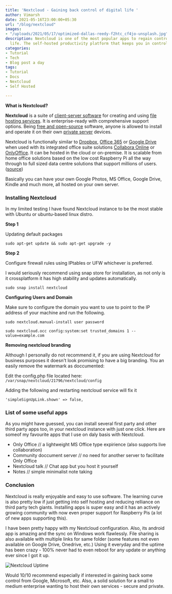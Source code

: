 ```yaml
---
title: 'Nextcloud - Gaining back control of digital life '
author: Vimarsh
date: 2021-05-16T23:00:00+05:30
url: "/blog/nextcloud"
images:
- "/uploads/2021/05/17/optimized-dallas-reedy-f2htc_cf4jo-unsplash.jpg"
description: Nextcloud is one of the most popular apps to regain control of your digital
  life. The self-hosted productivity platform that keeps you in control
categories:
- Tutorial
- Tech
- Blog post a day
tags:
- Tutorial
- Docs
- Nextcloud
- Self Hosted

---
```

**What is Nextcloud?**

**Nextcloud** is a suite of [client-server software](https://en.wikipedia.org/wiki/Client%E2%80%93server_model "Client–server model") for creating and using [file hosting services](https://en.wikipedia.org/wiki/File_hosting_service "File hosting service"). It is enterprise-ready with comprehensive support options. Being [free and open-source](https://en.wikipedia.org/wiki/Free_and_open-source "Free and open-source") software, anyone is allowed to install and operate it on their own [private server](https://en.wikipedia.org/wiki/Private_server) devices.

Nextcloud is functionally similar to [Dropbox](https://en.wikipedia.org/wiki/Dropbox_(service) "Private server"), [Office 365](https://en.wikipedia.org/wiki/Office_365) or [Google Drive](https://en.wikipedia.org/wiki/Google_Drive "Google Drive") when used with its integrated office suite solutions [Collabora Online](https://en.wikipedia.org/wiki/Collabora_Online "Collabora Online") or [OnlyOffice](https://en.wikipedia.org/wiki/OnlyOffice "OnlyOffice"). It can be hosted in the cloud or on-premise. It is scalable from home office solutions based on the low cost Raspberry Pi all the way through to full sized data centre solutions that support millions of users. ([source](https://en.wikipedia.org/wiki/Nextcloud))

Basically you can have your own Google Photos, MS Office, Google Drive, Kindle and much more, all hosted on your own server.

### Installing Nextcloud

In my limited testing I have found Nextcloud instance to be the most stable with Ubuntu or ubuntu-based linux distro.

**Step 1**

Updating default packages

    sudo apt-get update && sudo apt-get upgrade -y

**Step 2**

Configure firewall rules using IPtables or UFW whichever is preferred.

I would seriously recommend using snap store for installation, as not only is it crossplatform it has high stability and updates automatically.

    sudo snap install nextcloud

**Configuring Users and Domain**

Make sure to configure the domain you want to use to point to the IP address of your machine and run the following.

    sudo nextcloud.manual-install user password
    
    sudo nextcloud.occ config:system:set trusted_domains 1 --value=example.com

**Removing nextcloud branding**

Although I personally do not recommend it, if you are using Nextcloud for business purposes it doesn't look promising to have a big branding. You an easily remove the watermark as doccumented:

Edit the config.php file located here: `/var/snap/nextcloud/21796/nextcloud/config`

Adding the following and restarting nextcloud service will fix it

    'simpleSignUpLink.shown' => false,

### List of some useful apps

As you might have guessed, you can install several first party and other third party apps too, in your nextcloud instance with just one click. Here are someof my favourite apps that I use on daly basis with Nextcloud.

* Only Office // a lightweight MS Office type expirience (also supports live collaboration)
* Community doccument server // no need for another server to facilitate Only Office
* Nextcloud talk // Chat app but you host it yourself
* Notes // simple minimalist note taking

### Conclusion

Nextcloud is really enjoyable and easy to use software. The learning curve is also pretty low if just getting into self hosting and reducing relliance on third party tech giants. Installing apps is super easy and it has an actively growing community with now even proper support for Raspberry Pis (a lot of new apps supporting this).

I have been pretty happy with my Nextcloud configuration. Also, its android app is amazing and the sync on Windows work flawlessly. File sharing is also available with multiple links for same folder (some features not even available on Google Drive, Onedrive, etc.) Using it everyday and the uptime has been crazy - 100% never had to even reboot for any update or anything ever since I got it up.

![Nextcloud Uptime](/uploads/2021/05/17/nextcloud-install.png)

Would 10/10 recommend especially if interested in gaining back some control from Google, Microsoft, etc. Also, a solid solution for a small to medium enterprise wanting to host their own services - secure and private.